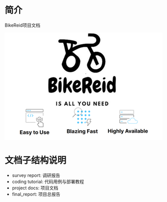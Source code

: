 # 简介
BikeReid项目文档

<img src="/img/logo.png" style="zoom: 80%;" />

# 文档子结构说明
- survey report: 调研报告
- coding tutorial: 代码用例与部署教程
- project docs: 项目文档
- final_report: 项目总报告

